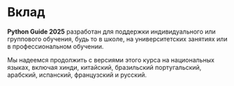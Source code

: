# Вклад

**Python Guide 2025** разработан для поддержки индивидуального или группового обучения, будь то в школе, на университетских занятиях или в профессиональном обучении.

Мы надеемся продолжить с версиями этого курса на национальных языках, включая хинди, китайский, бразильский португальский, арабский, испанский, французский и русский.
